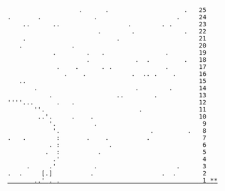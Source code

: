<main>
<pre class="calendar"><span class="calendar-day25">                   <span class="calendar-s">.</span>      <span class="calendar-s">.</span>                    <span class="calendar-s">.</span>   <span class="calendar-day">25</span></span>
<span class="calendar-day24"><span class="calendar-s">.</span>       <span class="calendar-s">.</span>              <span class="calendar-s">.</span>                     <span class="calendar-s">.</span>     <span class="calendar-day">24</span></span>
<span class="calendar-day23">    <span class="calendar-s">.</span><span class="calendar-s">.</span>      <span class="calendar-s">.</span><span class="calendar-s">.</span>                  <span class="calendar-s">.</span>        <span class="calendar-s">.</span> <span class="calendar-s">.</span>       <span class="calendar-day">23</span></span>
<span class="calendar-day22">                        <span class="calendar-s">.</span>        <span class="calendar-s">.</span>             <span class="calendar-s">.</span>   <span class="calendar-day">22</span></span>
<span class="calendar-day21">    <span class="calendar-s">.</span>                        <span class="calendar-s">.</span>                     <span class="calendar-day">21</span></span>
<span class="calendar-day20">   <span class="calendar-s">.</span>             <span class="calendar-s">.</span>                                 <span class="calendar-day">20</span></span>
<span class="calendar-day19">            <span class="calendar-s">.</span>        <span class="calendar-s">.</span>   <span class="calendar-s">.</span>                <span class="calendar-s">.</span>        <span class="calendar-day">19</span></span>
<span class="calendar-day18">                     <span class="calendar-s">.</span>            <span class="calendar-s">.</span>  <span class="calendar-s">.</span>         <span class="calendar-s">.</span>   <span class="calendar-day">18</span></span>
<span class="calendar-day17">             <span class="calendar-s">.</span>    <span class="calendar-s">.</span>      <span class="calendar-s">.</span> <span class="calendar-s">.</span>              <span class="calendar-s">.</span>        <span class="calendar-day">17</span></span>
<span class="calendar-day16">               <span class="calendar-s">.</span>    <span class="calendar-s">.</span>            <span class="calendar-s">.</span>  <span class="calendar-s">.</span><span class="calendar-s">.</span> <span class="calendar-s">.</span>    <span class="calendar-s">.</span>      <span class="calendar-day">16</span></span>
<span class="calendar-day15">   <span class="calendar-s">.</span><span class="calendar-s">.</span>                                              <span class="calendar-day">15</span></span>
<span class="calendar-day14">       <span class="calendar-s">.</span>                          <span class="calendar-s">.</span>        <span class="calendar-s">.</span>       <span class="calendar-day">14</span></span>
<span class="calendar-day13">           <span class="calendar-s">.</span>                 <span class="calendar-s">.</span><span class="calendar-s">.</span>        <span class="calendar-s">.</span>           <span class="calendar-day">13</span></span>
<span class="calendar-day12">''''...      <span class="calendar-s">.</span>   <span class="calendar-s">.</span>                                 <span class="calendar-day">12</span></span>
<span class="calendar-day11">       ''.                         <span class="calendar-s">.</span>               <span class="calendar-day">11</span></span>
<span class="calendar-day10">        <span class="calendar-s">.</span><span class="calendar-s">.</span>'.     <span class="calendar-s">.</span>    <span class="calendar-s">.</span>                            <span class="calendar-day">10</span></span>
<span class="calendar-day9">           '.          <span class="calendar-s">.</span>                           <span class="calendar-day"> 9</span></span>
<span class="calendar-day8">            '.                        <span class="calendar-s">.</span>         <span class="calendar-s">.</span>  <span class="calendar-day"> 8</span></span>
<span class="calendar-day7"><span class="calendar-s">.</span>   <span class="calendar-s">.</span>        :       <span class="calendar-s">.</span>    <span class="calendar-s">.</span>          <span class="calendar-s">.</span>             <span class="calendar-day"> 7</span></span>
<span class="calendar-day6">           <span class="calendar-s">.</span> :             <span class="calendar-s">.</span>                       <span class="calendar-day"> 6</span></span>
<span class="calendar-day5">          <span class="calendar-s">.</span>  :          <span class="calendar-s">.</span>                          <span class="calendar-day"> 5</span></span>
<span class="calendar-day4">            .'                                     <span class="calendar-day"> 4</span></span>
<span class="calendar-day3">     <span class="calendar-s">.</span>     .'          <span class="calendar-s">.</span>                     <span class="calendar-s">.</span>     <span class="calendar-day"> 3</span></span>
<span class="calendar-day2"><span class="calendar-s">.</span>  <span class="calendar-s">.</span>     <span class="calendar-t">[.]</span>          <span class="calendar-s">.</span>                  <span class="calendar-s">.</span>  <span class="calendar-s">.</span>      <span class="calendar-day"> 2</span></span>
<a href="https://adventofcode.com/2019/day/1" class="calendar-day1 calendar-verycomplete">       ..' <span class="calendar-s">.</span> <span class="calendar-s">.</span>                                     <span class="calendar-day"> 1</span> <span class="calendar-mark-complete">*</span><span class="calendar-mark-verycomplete">*</span></a>
</pre>
</main>
